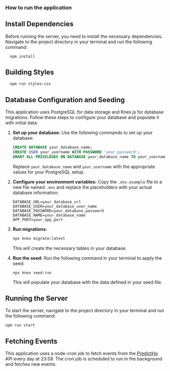 ### How to run the application

## Install Dependencies

Before running the server, you need to install the necessary dependencies. Navigate to the project directory in your terminal and run the following command:

```bash
  npm install
```

## Building Styles
```bash
  npm run styles:css
```
## Database Configuration and Seeding

This application uses PostgreSQL for data storage and Knex.js for database migrations. Follow these steps to configure your database and populate it with initial data:

1. **Set up your database:** Use the following commands to set up your database:
    ```sql
    CREATE DATABASE your_database_name;
    CREATE USER your_username WITH PASSWORD 'your_password';
    GRANT ALL PRIVILEGES ON DATABASE your_database_name TO your_username;
    ```

    Replace `your_database_name` and `your_username` with the appropriate values for your PostgreSQL setup.

2. **Configure your environment variables:** Copy the `.env.example` file to a new file named `.env` and replace the placeholders with your actual database information:

    ```plaintext
    DATABASE_URL=your_database_url
    DATABASE_USER=your_database_user_name
    DATABASE_PASSWORD=your_database_password
    DATABASE_NAME=your_database_name
    APP_PORT=your_app_port
    ```

3. **Run migrations:**

    ```bash
    npx knex migrate:latest
    ```

    This will create the necessary tables in your database.

4. **Run the seed:** Run the following command in your terminal to apply the seed:

    ```bash
    npx knex seed:run
    ```

    This will populate your database with the data defined in your seed file.

## Running the Server

To start the server, navigate to the project directory in your terminal and run the following command:

```bash
npm run start  
```

## Fetching Events

This application uses a node-cron job to fetch events from the [PredictHq](https://control.predicthq.com/) API every day at 23:59. The cron job is scheduled to run in the background and fetches new events.
